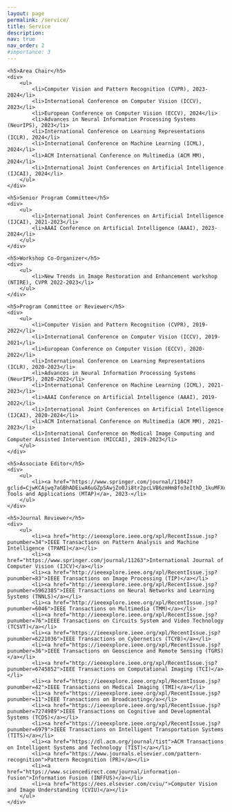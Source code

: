 ```yaml
---
layout: page
permalink: /service/
title: Service
description: 
nav: true
nav_order: 2
#importance: 3
---
```

<div>

    <h5>Area Chair</h5>
    <div>
        <ul>
            <li>Computer Vision and Pattern Recognition (CVPR), 2023-2024</li>
            <li>International Conference on Computer Vision (ICCV), 2023</li>
            <li>European Conference on Computer Vision (ECCV), 2024</li>
            <li>Advances in Neural Information Processing Systems (NeurIPS), 2023</li>
            <li>International Conference on Learning Representations (ICLR), 2024</li>
            <li>International Conference on Machine Learning (ICML), 2024</li>
            <li>ACM International Conference on Multimedia (ACM MM), 2024</li>
            <li>International Joint Conferences on Artificial Intelligence (IJCAI), 2024</li>
        </ul>    
    </div>

    <h5>Senior Program Committee</h5>
    <div>
        <ul>
            <li>International Joint Conferences on Artificial Intelligence (IJCAI), 2021-2023</li>
            <li>AAAI Conference on Artificial Intelligence (AAAI), 2023-2024</li>
        </ul>    
    </div>

    <h5>Workshop Co-Organizer</h5>
    <div>
        <ul>
            <li>New Trends in Image Restoration and Enhancement workshop (NTIRE), CVPR 2022-2023</li>
        </ul>    
    </div>

    <h5>Program Committee or Reviewer</h5>
    <div>
        <ul>
            <li>Computer Vision and Pattern Recognition (CVPR), 2019-2022</li>
            <li>International Conference on Computer Vision (ICCV), 2019-2021</li>
            <li>European Conference on Computer Vision (ECCV), 2020-2022</li>
            <li>International Conference on Learning Representations (ICLR), 2020-2023</li>
            <li>Advances in Neural Information Processing Systems (NeurIPS), 2020-2022</li>
            <li>International Conference on Machine Learning (ICML), 2021-2023</li>
            <li>AAAI Conference on Artificial Intelligence (AAAI), 2019-2022</li>
            <li>International Joint Conferences on Artificial Intelligence (IJCAI), 2020-2024</li>
            <li>ACM International Conference on Multimedia (ACM MM), 2021-2023</li>
            <li>International Conference on Medical Image Computing and Computer Assisted Intervention (MICCAI), 2019-2023</li>
        </ul>    
    </div>

    <h5>Associate Editor</h5>
    <div>
        <ul>
            <li><a href="https://www.springer.com/journal/11042?gclid=CjwKCAjwq7aGBhADEiwA6uGZp5AwjZo0Ji8tr2pcLVB6zmHm8fo3eIthD_1kuMFXukf_LHguj6OWMxoCM9YQAvD_BwE">Multimedia Tools and Applications (MTAP)</a>, 2023-</li>
        </ul>    
    </div>

    <h5>Journal Reviewer</h5>
    <div>
        <ul>
            <li><a href="http://ieeexplore.ieee.org/xpl/RecentIssue.jsp?punumber=34">IEEE Transactions on Pattern Analysis and Machine Intelligence (TPAMI)</a></li>
            <li><a href="https://www.springer.com/journal/11263">International Journal of Computer Vision (IJCV)</a></li>
            <li><a href="http://ieeexplore.ieee.org/xpl/RecentIssue.jsp?punumber=83">IEEE Transactions on Image Processing (TIP)</a></li>
            <li><a href="http://ieeexplore.ieee.org/xpl/RecentIssue.jsp?punumber=5962385">IEEE Transactions on Neural Networks and Learning Systems (TNNLS)</a></li>
            <li><a href="http://ieeexplore.ieee.org/xpl/RecentIssue.jsp?punumber=6046">IEEE Transactions on Multimedia (TMM)</a></li>
            <li><a href="http://ieeexplore.ieee.org/xpl/RecentIssue.jsp?punumber=76">IEEE Transactions on Circuits System and Video Technology (TCSVT)</a></li>
            <li><a href="https://ieeexplore.ieee.org/xpl/RecentIssue.jsp?punumber=6221036">IEEE Transactions on Cybernetics (TCYB)</a></li>
            <li><a href="https://ieeexplore.ieee.org/xpl/RecentIssue.jsp?punumber=36">IEEE Transactions on Geoscience and Remote Sensing (TGRS)</a></li>
            <li><a href="http://ieeexplore.ieee.org/xpl/RecentIssue.jsp?punumber=6745852">IEEE Transactions on Computational Imaging (TCI)</a></li>
            <li><a href="https://ieeexplore.ieee.org/xpl/RecentIssue.jsp?punumber=42">IEEE Transactions on Medical Imaging (TMI)</a></li>
            <li><a href="https://ieeexplore.ieee.org/xpl/RecentIssue.jsp?punumber=11">IEEE Transactions on Broadcasting</a></li>
            <li><a href="https://ieeexplore.ieee.org/xpl/RecentIssue.jsp?punumber=7274989">IEEE Transactions on Cognitive and Developmental Systems (TCDS)</a></li>
            <li><a href="https://ieeexplore.ieee.org/xpl/RecentIssue.jsp?punumber=6979">IEEE Transactions on Intelligent Transportation Systems (TITS)</a></li>
            <li><a href="https://dl.acm.org/journal/tist">ACM Transactions on Intelligent Systems and Technology (TIST)</a></li>
            <li><a href="https://www.journals.elsevier.com/pattern-recognition">Pattern Recognition (PR)</a></li>
            <li><a href="https://www.sciencedirect.com/journal/information-fusion">Information Fusion (INFFUS)</a></li>
            <li><a href="https://ees.elsevier.com/cviu/">Computer Vision and Image Understanding (CVIU)</a></li>
        </ul>    
    </div>

</div>
